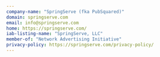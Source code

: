 ```yaml
---
company-name: "SpringServe (fka PubSquared)"
domain: springserve.com
email: info@springserve.com
home: https://springserve.com/
iab-listing-name: "SpringServe, LLC"
member-of: "Network Advertising Initiative"
privacy-policy: https://springserve.com/privacy-policy/
---
```




